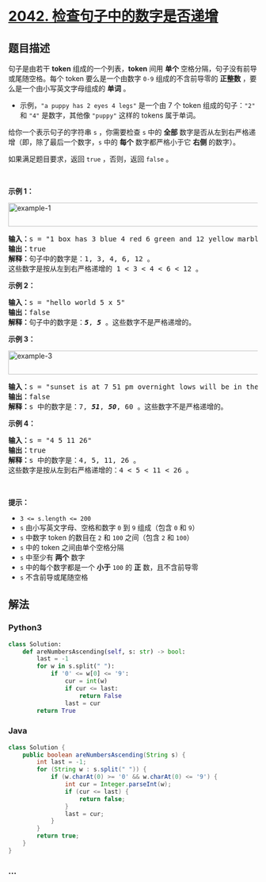 # [2042. 检查句子中的数字是否递增](https://leetcode-cn.com/problems/check-if-numbers-are-ascending-in-a-sentence)

## 题目描述

<!-- 这里写题目描述 -->

<p>句子是由若干 <strong>token</strong> 组成的一个列表，<strong>token</strong> 间用 <strong>单个</strong> 空格分隔，句子没有前导或尾随空格。每个 token 要么是一个由数字 <code>0-9</code> 组成的不含前导零的 <strong>正整数</strong>&nbsp;，要么是一个由小写英文字母组成的 <strong>单词</strong> 。</p>

<ul>
	<li>示例，<code>"a puppy has 2 eyes 4 legs"</code> 是一个由 7 个 token 组成的句子：<code>"2"</code> 和 <code>"4"</code> 是数字，其他像&nbsp;<code>"puppy"</code> 这样的 tokens 属于单词。</li>
</ul>

<p>给你一个表示句子的字符串 <code>s</code> ，你需要检查 <code>s</code> 中的 <strong>全部</strong> 数字是否从左到右严格递增（即，除了最后一个数字，<code>s</code> 中的 <strong>每个</strong> 数字都严格小于它 <strong>右侧</strong> 的数字）。</p>

<p>如果满足题目要求，返回 <code>true</code>&nbsp;，否则，返回<em> </em><code>false</code> 。</p>

<p>&nbsp;</p>

<p><strong>示例 1：</strong></p>

<p><img alt="example-1" src="https://assets.leetcode.com/uploads/2021/09/30/example1.png" style="width: 637px; height: 48px;" /></p>

<pre>
<strong>输入：</strong>s = "1 box has 3 blue 4 red 6 green and 12 yellow marbles"
<strong>输出：</strong>true
<strong>解释：</strong>句子中的数字是：1, 3, 4, 6, 12 。
这些数字是按从左到右严格递增的 1 &lt; 3 &lt; 4 &lt; 6 &lt; 12 。
</pre>

<p><strong>示例 2：</strong></p>

<pre>
<strong>输入：</strong>s = "hello world 5 x 5"
<strong>输出：</strong>false
<strong>解释：</strong>句子中的数字是：<em><strong>5</strong></em>, <strong><em>5</em></strong> 。这些数字不是严格递增的。
</pre>

<p><strong>示例 3：</strong></p>

<p><img alt="example-3" src="https://assets.leetcode.com/uploads/2021/09/30/example3.png" style="width: 794px; height: 48px;" /></p>

<pre>
<strong>输入：</strong>s = "sunset is at 7 51 pm overnight lows will be in the low 50 and 60 s"
<strong>输出：</strong>false
<strong>解释：</strong>s 中的数字是：7, <em><strong>51</strong></em>, <em><strong>50</strong></em>, 60 。这些数字不是严格递增的。
</pre>

<p><strong>示例 4：</strong></p>

<pre>
<strong>输入：</strong>s = "4 5 11 26"
<strong>输出：</strong>true
<strong>解释：</strong>s 中的数字是：4, 5, 11, 26 。
这些数字是按从左到右严格递增的：4 &lt; 5 &lt; 11 &lt; 26 。
</pre>

<p>&nbsp;</p>

<p><strong>提示：</strong></p>

<ul>
	<li><code>3 &lt;= s.length &lt;= 200</code></li>
	<li><code>s</code> 由小写英文字母、空格和数字 <code>0</code> 到 <code>9</code> 组成（包含 <code>0</code> 和 <code>9</code>）</li>
	<li><code>s</code> 中数字 token 的数目在 <code>2</code> 和 <code>100</code> 之间（包含 <code>2</code> 和 <code>100</code>）</li>
	<li><code>s</code> 中的 token 之间由单个空格分隔</li>
	<li><code>s</code> 中至少有 <strong>两个</strong> 数字</li>
	<li><code>s</code> 中的每个数字都是一个 <strong>小于</strong> <code>100</code> 的 <strong>正</strong> 数，且不含前导零</li>
	<li><code>s</code> 不含前导或尾随空格</li>
</ul>


## 解法

<!-- 这里可写通用的实现逻辑 -->

<!-- tabs:start -->

### **Python3**

<!-- 这里可写当前语言的特殊实现逻辑 -->

```python
class Solution:
    def areNumbersAscending(self, s: str) -> bool:
        last = -1
        for w in s.split(" "):
            if '0' <= w[0] <= '9':
                cur = int(w)
                if cur <= last:
                    return False
                last = cur
        return True
```

### **Java**

<!-- 这里可写当前语言的特殊实现逻辑 -->

```java
class Solution {
    public boolean areNumbersAscending(String s) {
        int last = -1;
        for (String w : s.split(" ")) {
            if (w.charAt(0) >= '0' && w.charAt(0) <= '9') {
                int cur = Integer.parseInt(w);
                if (cur <= last) {
                    return false;
                }
                last = cur;
            }
        }
        return true;
    }
}
```

### **...**

```

```

<!-- tabs:end -->
